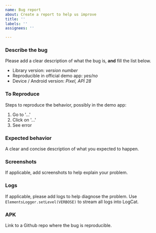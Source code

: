 ```yaml
---
name: Bug report
about: Create a report to help us improve
title: ''
labels: ''
assignees: ''

---
```


### Describe the bug
Please add a clear description of what the bug is, **and** fill the list below.
- Library version: *version number*
- Reproducible in official demo app: *yes/no*
- Device / Android version: *Pixel, API 28*

### To Reproduce
Steps to reproduce the behavior, possibly in the demo app:
1. Go to '...'
2. Click on '...'
3. See error

### Expected behavior
A clear and concise description of what you expected to happen.

### Screenshots
If applicable, add screenshots to help explain your problem.

### Logs
If applicable, please add logs to help diagnose the problem.
Use `ElementsLogger.setLevel(VERBOSE)` to stream all logs into LogCat.

### APK
Link to a Github repo where the bug is reproducible.
